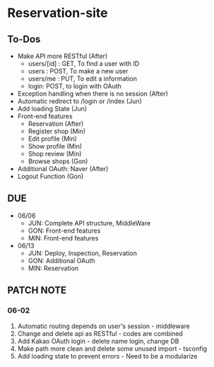 # Reservation-site

## To-Dos

- Make API more RESTful (After)
  - users/[id] : GET, To find a user with ID
  - users : POST, To make a new user
  - users/me : PUT, To edit a information
  - login: POST, to login with OAuth
- Exception handling when there is no session (After)
- Automatic redirect to /login or /index (Jun)
- Add loading State (Jun)
- Front-end features
  - Reservation (After)
  - Register shop (Min)
  - Edit profile (Min)
  - Show profile (Min)
  - Shop review (Min)
  - Browse shops (Gon)
- Additional OAuth: Naver (After)
- Logout Function (Gon)

## DUE

- 06/06
  - JUN: Complete API structure, MiddleWare
  - GON: Front-end features
  - MIN: Front-end features
- 06/13
  - JUN: Deploy, Inspection, Reservation
  - GON: Additional OAuth
  - MIN: Reservation

## PATCH NOTE

### 06-02

1.  Automatic routing depends on user's session - middleware
2.  Change and delete api as RESTful - codes are combined
3.  Add Kakao OAuth login - delete name login, change DB
4.  Make path more clean and delete some unused import - tsconfig
5.  Add loading state to prevent errors - Need to be a modularize
